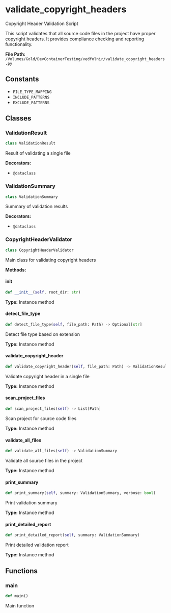 # validate_copyright_headers

Copyright Header Validation Script

This script validates that all source code files in the project have proper copyright headers.
It provides compliance checking and reporting functionality.

**File Path:** `/Volumes/Gold/DevContainerTesting/vedfolnir/validate_copyright_headers.py`

## Constants

- `FILE_TYPE_MAPPING`
- `INCLUDE_PATTERNS`
- `EXCLUDE_PATTERNS`

## Classes

### ValidationResult

```python
class ValidationResult
```

Result of validating a single file

**Decorators:**
- `@dataclass`

### ValidationSummary

```python
class ValidationSummary
```

Summary of validation results

**Decorators:**
- `@dataclass`

### CopyrightHeaderValidator

```python
class CopyrightHeaderValidator
```

Main class for validating copyright headers

**Methods:**

#### __init__

```python
def __init__(self, root_dir: str)
```

**Type:** Instance method

#### detect_file_type

```python
def detect_file_type(self, file_path: Path) -> Optional[str]
```

Detect file type based on extension

**Type:** Instance method

#### validate_copyright_header

```python
def validate_copyright_header(self, file_path: Path) -> ValidationResult
```

Validate copyright header in a single file

**Type:** Instance method

#### scan_project_files

```python
def scan_project_files(self) -> List[Path]
```

Scan project for source code files

**Type:** Instance method

#### validate_all_files

```python
def validate_all_files(self) -> ValidationSummary
```

Validate all source files in the project

**Type:** Instance method

#### print_summary

```python
def print_summary(self, summary: ValidationSummary, verbose: bool)
```

Print validation summary

**Type:** Instance method

#### print_detailed_report

```python
def print_detailed_report(self, summary: ValidationSummary)
```

Print detailed validation report

**Type:** Instance method

## Functions

### main

```python
def main()
```

Main function

